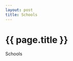 ```yaml
---
layout: post
title: Schools
---
```


{{ page.title }}
================

Schools 

<p class="meta">

<script src="https://gist.github.com/anonymous/86a7ae48ed21022595a5.js"></script>
